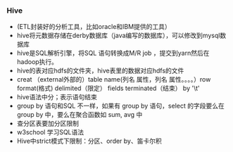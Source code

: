 ### Hive
- (ETL封装好的分析工具，比如oracle和IBM提供的工具）
- hive将元数据存储在derby数据库（java编写的数据库），可以修改到mysql数据库
- hive是SQL解析引擎，将SQL 语句转换成M/R job ，提交到yarn然后在hadoop执行。
- hive的表对应hdfs的文件夹，hive表里的数据对应hdfs的文件
- creat （external外部的）table name(列名 属性，列名 属性。。。。）row format(格式) delimited（限定） fields terminated（结束） by '\t'
- hive语法中分；表示语句结束
- group by 语句和SQL 不一样，如果有 group by 语句，select 的字段要么在 group by 中，要么在聚合函数如 sum, avg 中
- 查分区表要加分区限制
- w3school 学习SQL语法
- Hive中strict模式下限制：分区、order by、笛卡尔积
